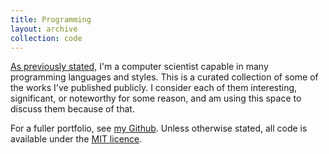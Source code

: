```yaml
---
title: Programming
layout: archive
collection: code
---
```

[As previously stated](/), I'm a computer scientist capable in many programming languages and styles. This is a curated collection of some of the works I've published publicly. I consider each of them interesting, significant, or noteworthy for some reason, and am using this space to discuss them because of that.

For a fuller portfolio, see [my Github](https://github.com/malacandrian/). Unless otherwise stated, all code is available under the [MIT licence](http://opensource.org/licenses/MIT).
